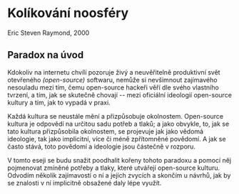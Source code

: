 # Kolíkování noosféry

Eric Steven Raymond, 2000

## Paradox na úvod

Kdokoliv na internetu chvíli pozoruje živý a neuvěřitelně produktivní svět otevřeného *(open-source)* softwaru, nemůže si nevšimnout zajímavého nesouladu mezi tím, čemu open-source hackeři věří dle svého vlastního tvrzení, a tím, jak se skutečně chovají -- mezi oficiální ideologií open-source kultury a tím, jak to vypadá v praxi.

Každá kultura se neustále mění a přizpůsobuje okolnostem. Open-source kultura je odpovědí na určitou sadu potřeb a tlaků; a jako obvykle, to, jak se tato kultura přizpůsobila okolnostem, se projevuje jak jako vědomá ideologie, tak jako implicitní, více či méně zpřítomněné povědomí. A jak se často stává, toto povědomí a ideologie jsou částečně v rozporu.

V tomto eseji se budu snažit poodhalit kořeny tohoto paradoxu a pomocí něj pojmenovat zmíněné potřeby a tlaky, které utvářejí open-source kulturu. Odvodím několik zajímavostí o ní a jejích zvycích a skončím u návrhů, jak by se znalosti v ní implicitně obsažené daly lépe využít.
